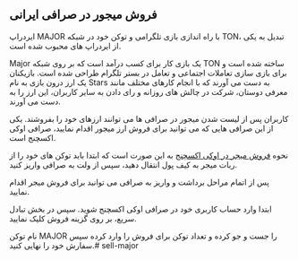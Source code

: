 

## فروش میجور در صرافی ایرانی

ایردراپ MAJOR با راه اندازی بازی تلگرامی و توکن خود در شبکه TON، تبدیل به یکی از ایردراپ های محبوب شده است.

Major یک بازی کار برای کسب درآمد است که بر روی شبکه TON ساخته شده است و برای بازی سازی تعاملات اجتماعی و تعامل در بستر تلگرام طراحی شده است. بازیکنان یک ارز درون بازی به نام Stars به ​​دست می آورند که با انجام کارهای مختلف مانند معرفی دوستان، شرکت در چالش های روزانه و رای دادن به سایر کاربران، این ارز را به دست می آورند.

کاربران پس از لیست شدن میجور در صرافی ها می توانند ارزهای خود را بفروشند. یکی از این صرافی هایی که می توانید برای فروش ارز میجور اقدام نمایید، صرافی اوکی اکسچنج است.

نحوه [فروش میجر در اوکی اکسچنج](https://ok-ex.io/buy-and-sell/MAJOR/) به این صورت است که ابتدا باید توکن های خود را از ربات میجر به کیف پول انتقال دهید، سپس از ولت به صرافی واریز کنید.

پس از اتمام مراحل برداشت و واریز به صرافی می توانید برای فروش میجر اقدام نمایید.

ابتدا وارد حساب کاربری خود در صرافی اوکی اکسچنج شوید. سپس در بخش تبادل سریع، بر روی گزینه فروش کلیک نمایید.

نام توکن MAJOR را جست و جو کرده و تعداد توکن برای فروش را وارد کرده سپس سفارش خود را نهایی کنید.# sell-major
